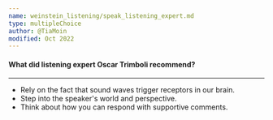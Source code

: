 ```yaml
---
name: weinstein_listening/speak_listening_expert.md
type: multipleChoice
author: @TiaMoin
modified: Oct 2022
---
```


#### What did listening expert Oscar Trimboli recommend?

---

- Rely on the fact that sound waves trigger receptors in our brain.
- Step into the speaker's world and perspective.
- Think about how you can respond with supportive comments.
